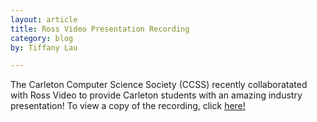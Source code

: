 ```yaml
---
layout: article
title: Ross Video Presentation Recording
category: blog
by: Tiffany Lau

---
```


The Carleton Computer Science Society (CCSS) recently collaboratated with Ross Video to provide Carleton students with an amazing industry presentation! To view a copy of the recording, click <a href="https://web.microsoftstream.com/video/c758fb17-e320-4e0b-a56c-90792f4ea1ef" target="_blank">here!</a>